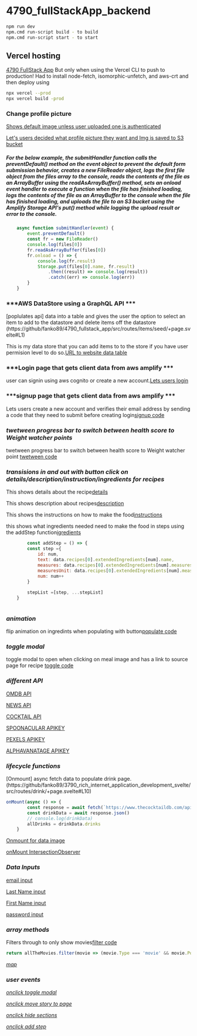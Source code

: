 # 4790_fullStackApp_backend
```bash
npm run dev
npm.cmd run-script build - to build 
npm.cmd run-script start - to start
```
## Vercel hosting 
[4790 FullStack App](https://4790-fullstack-app.vercel.app) But only when using the Vercel CLI to push to production!  Had to install node-fetch, isomorphic-unfetch, and aws-crt and then deploy using 
```bash
npx vercel --prod
npx vercel build -prod
```
### Change profile picture 
[Shows default image unless user uploaded one is authenticated](https://github/fanko89/4790_fullstack_app/blob/202014d05e7487f8d52500c09cdfaea622c42068/src/lib/components/header/Header.svelte#L21)

[Let's users decided what profile picture they want and Img is saved to S3 bucket](https://github/fanko89/4790_fullstack_app/blob/cf52613834d8058e16244eb16d305763aed7ebc2/src/routes/upload/+page.svelte#L12-L13) 
##### For the below example, the submitHandler function calls the preventDefault() method on the event object to prevent the default form submission behavior, creates a new FileReader object, logs the first file object from the files array to the console, reads the contents of the file as an ArrayBuffer using the readAsArrayBuffer() method, sets an onload event handler to execute a function when the file has finished loading, logs the contents of the file as an ArrayBuffer to the console when the file has finished loading, and uploads the file to an S3 bucket using the Amplify Storage API's put() method while logging the upload result or error to the console.
```javascript
	async function submitHandler(event) {
		event.preventDefault()
		const fr = new FileReader()
		console.log(files[0])
		fr.readAsArrayBuffer(files[0])
		fr.onload = () => {
			console.log(fr.result)
			Storage.put(files[0].name, fr.result)
				.then((result) => console.log(result))
				.catch((err) => console.log(err))
		}
	}
```


### ***AWS DataStore using a GraphQL API ***

[poplulates api] data into a table and gives the user the option to select an item to add to the datastore and delete items off the datastore (https://github/fanko89/4790_fullstack_app/src/routes/items/seed/+page.svelte#L1) 


This is my data store that you can add items to to the store if you have user permision level to do so.[URL to website data table](https://4790-fullstack-app.vercel.app/items/seed)

### ***Login page that gets client data from aws amplify ***

user can signin using aws cognito or create a new account.[Lets users login](https://github/fanko89/4790_fullstack_app/src/routes/auth/login/+page.svelte#L1)

### ***signup page that gets client data from aws amplify ***

Lets users create a new account and verifies their email address by sending a code that they need to submit before creating login[signup code](https://github/fanko89/4790_fullstack_app/src/routes/auth/signup/+page.svelte#L1)

### ***twetween progress bar to switch between health score to Weight watcher points***

twetween progress bar to switch between health score to Weight watcher point [twetween code](https://vscode.dev/github/fanko89/3790_rich_internet_application_development_svelte/src/routes/dashboard/+page.svelte#L149)



### ***transisions in and out with button click on details/description/instruction/ingredients for recipes***

This shows details about the recipe[details](https://github/fanko89/3790_rich_internet_application_development_svelte/src/routes/dashboard/+page.svelte#L164)

This shows description about recipes[description](https://github/fanko89/3790_rich_internet_application_development_svelte/src/routes/dashboard/+page.svelte#L165)

This shows the instructions on how to make the food[instructions](https://github/fanko89/3790_rich_internet_application_development_svelte/src/routes/dashboard/+page.svelte#L166)


this shows what ingredients needed need to make the food in steps using the addStep function[igredients](https://github/fanko89/3790_rich_internet_application_development_svelte/src/routes/dashboard/+page.svelte#L167)
```javascript
		const addStep = () => {
		const step ={
			id: num,
			text: data.recipes[0].extendedIngredients[num].name,
			measures: data.recipes[0].extendedIngredients[num].measures.us.amount,
			measuresUnit: data.recipes[0].extendedIngredients[num].measures.us.unitShort,
			num: num++
		}
	
		stepList =[step, ...stepList]
	}
		
```

### ***animation***

flip animation on ingredints when populating with button[populate code](https://vscode.dev/github/fanko89/3790_rich_internet_application_development_svelte/src/routes/dashboard/+page.svelte#L195)

### ***toggle modal***

toggle modal to open when clicking on meal image and has a link to source page for recipe [toggle code](https://vscode.dev/github/fanko89/3790_rich_internet_application_development_svelte/src/routes/dashboard/+page.svelte#L118)

### ***different API***

[OMDB API](https://www.omdbapi.com/)

[NEWS API](https://newsapi.org/)

[COCKTAIL API](https://www.thecocktaildb.com)

[SPOONACULAR APIKEY](https://spoonacular.com/food-api)

[PEXELS APIKEY](https://www.pexels.com/api/)

[ALPHAVANATAGE APIKEY](https://www.alphavantage.co/)

### ***lifecycle functions***

[Onmount] async fetch data to populate drink page.(https://github/fanko89/3790_rich_internet_application_development_svelte/src/routes/drink/+page.svelte#L10)
```javascript
onMount(async () => {
		const response = await fetch(`https://www.thecocktaildb.com/api/json/v1/1/search.php?f=a`)
		const drinkData = await response.json()
		// console.log(drinkData)
		allDrinks = drinkData.drinks
	}
```
[Onmount for data image](https:///github/fanko89/3790_rich_internet_application_development_svelte/blob/f1e7d93c5406015ba8d5018e2b7d72728ca7ded6/src/lib/components/Image/Image.svelte#L10)

[onMount IntersectionObserver](https://vscode.dev/github/fanko89/3790_rich_internet_application_development_svelte/blob/f1e7d93c5406015ba8d5018e2b7d72728ca7ded6/src/lib/components/Image/IntersectionObserver.svelte#L13)


### ***Data Inputs***

[email input](https://github/fanko89/3790_rich_internet_application_development_svelte/blob/f1e7d93c5406015ba8d5018e2b7d72728ca7ded6/src/routes/auth/signup/+page.svelte#L32)

[Last Name input](https://vscode.dev/github/fanko89/3790_rich_internet_application_development_svelte/blob/f1e7d93c5406015ba8d5018e2b7d72728ca7ded6/src/routes/auth/signup/+page.svelte#L63)

[First Name input](https://github/fanko89/3790_rich_internet_application_development_svelte/blob/f1e7d93c5406015ba8d5018e2b7d72728ca7ded6/src/routes/auth/signup/+page.svelte#L51)

[password input](https://github/fanko89/3790_rich_internet_application_development_svelte/blob/f1e7d93c5406015ba8d5018e2b7d72728ca7ded6/src/routes/auth/signup/+page.svelte#L41)

### ***array methods***

Filters through to only show movies[filter code](https://github/fanko89/3790_rich_internet_application_development_svelte/blob/f1e7d93c5406015ba8d5018e2b7d72728ca7ded6/src/routes/api/movie/+server.js#L45)
```javascript
return allTheMovies.filter(movie => (movie.Type === 'movie' && movie.Poster !== 'N/A'))
```

[_map_](https://github/fanko89/3790_rich_internet_application_development_svelte/blob/f1e7d93c5406015ba8d5018e2b7d72728ca7ded6/src/routes/avatars/+page.js#L5)

### ***user events***

[_onclick toggle modal_](https://github/fanko89/3790_rich_internet_application_development_svelte/blob/f1e7d93c5406015ba8d5018e2b7d72728ca7ded6/src/lib/components/MovieModal/MovieModal.svelte#L15)

[_onclick move story to page_](https://github/fanko89/3790_rich_internet_application_development_svelte/blob/f1e7d93c5406015ba8d5018e2b7d72728ca7ded6/src/routes/aggregator/+page.svelte#L30)

[_onclick hide sections_](https://github/fanko89/3790_rich_internet_application_development_svelte/blob/f1e7d93c5406015ba8d5018e2b7d72728ca7ded6/src/routes/dashboard/+page.svelte#L134)

[_onclick add step_](https://github/fanko89/3790_rich_internet_application_development_svelte/blob/f1e7d93c5406015ba8d5018e2b7d72728ca7ded6/src/routes/dashboard/+page.svelte#L165)


